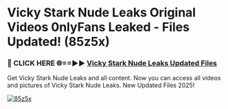 # Vicky Stark Nude Leaks Original Videos 0nlyFans Leaked - Files Updated! (85z5x)

<h3>🔴 CLICK HERE 🌐==►► <a href="https://tinyurl.com/yrmya6cz" rel="nofollow">Vicky Stark Nude Leaks Updated Files</a></h3>

Get Vicky Stark Nude Leaks and all content. Now you can access all videos and pictures of Vicky Stark Nude Leaks. New Updated Files 2025!

[![85z5x](https://i.imgur.com/FMdXYCs.gif)](https://tinyurl.com/yrmya6cz)
